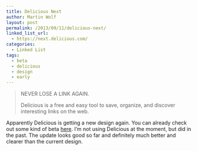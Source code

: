 ```yaml
---
title: Delicious Next
author: Martin Wolf
layout: post
permalink: /2013/09/11/delicious-next/
linked_list_url:
  - https://next.delicious.com/
categories:
  - Linked List
tags:
  - beta
  - delicious
  - design
  - early
---
```

> NEVER LOSE A LINK AGAIN.
> 
> Delicious is a free and easy tool to save, organize, and discover interesting links on the web.

Apparently Delicious is getting a new design again. You can already check out some kind of beta [here][1]. I&#8217;m not using Delicious at the moment, but did in the past. The update looks good so far and definitely much better and clearer than the current design.

 [1]: https://next.delicious.com